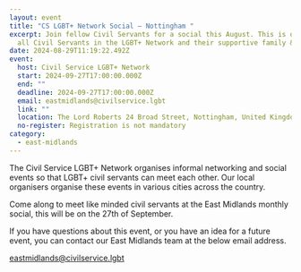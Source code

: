 ```yaml
---
layout: event
title: "CS LGBT+ Network Social – Nottingham "
excerpt: Join fellow Civil Servants for a social this August. This is open to
  all Civil Servants in the LGBT+ Network and their supportive family & friends
date: 2024-08-29T11:19:22.492Z
event:
  host: Civil Service LGBT+ Network
  start: 2024-09-27T17:00:00.000Z
  end: ""
  deadline: 2024-09-27T17:00:00.000Z
  email: eastmidlands@civilservice.lgbt
  link: ""
  location: The Lord Roberts 24 Broad Street, Nottingham, United Kingdom
  no-register: Registration is not mandatory
category:
  - east-midlands
---
```

The Civil Service LGBT+ Network organises informal networking and social events so that LGBT+ civil servants can meet each other. Our local organisers organise these events in various cities across the country.

Come along to meet like minded civil servants at the East Midlands monthly social, this will be on the 27th of September.

If you have questions about this event, or you have an idea for a future event, you can contact our East Midlands team at the below email address.

[eastmidlands@civilservice.lgbt](mailto:eastmidlands@civilservice.lgbt)